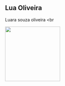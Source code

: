 ## Lua Oliveira 
Luara souza oliveira 
<br
<div style="display: inline-block;">
  <img height="180em"  src="https://octodex.github.com/images/daftpunktocat-thomas.gif"/>
